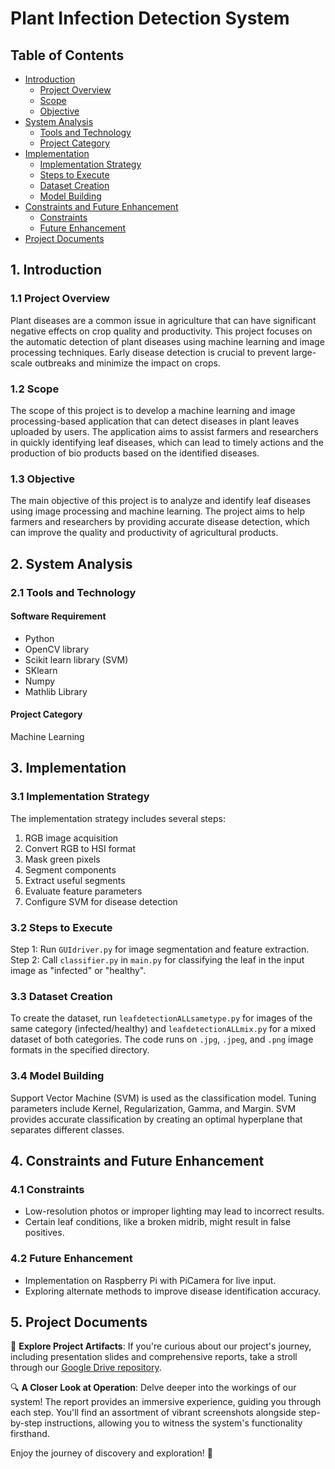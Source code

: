 # Plant Infection Detection System

## Table of Contents
- [Introduction](#1-introduction)
  - [Project Overview](#11-project-overview)
  - [Scope](#12-scope)
  - [Objective](#13-objective)
- [System Analysis](#2-system-analysis)
  - [Tools and Technology](#21-tools-and-technology)
  - [Project Category](#22-project-category)
- [Implementation](#3-implementation)
  - [Implementation Strategy](#31-implementation-strategy)
  - [Steps to Execute](#32-steps-to-execute)
  - [Dataset Creation](#33-dataset-creation)
  - [Model Building](#34-model-building)
- [Constraints and Future Enhancement](#4-constraints-and-future-enhancement)
  - [Constraints](#41-constraints)
  - [Future Enhancement](#42-future-enhancement)
- [Project Documents](#5-project-documents)


## 1. Introduction

### 1.1 Project Overview

Plant diseases are a common issue in agriculture that can have significant negative effects on crop quality and productivity. This project focuses on the automatic detection of plant diseases using machine learning and image processing techniques. Early disease detection is crucial to prevent large-scale outbreaks and minimize the impact on crops.

### 1.2 Scope

The scope of this project is to develop a machine learning and image processing-based application that can detect diseases in plant leaves uploaded by users. The application aims to assist farmers and researchers in quickly identifying leaf diseases, which can lead to timely actions and the production of bio products based on the identified diseases.

### 1.3 Objective

The main objective of this project is to analyze and identify leaf diseases using image processing and machine learning. The project aims to help farmers and researchers by providing accurate disease detection, which can improve the quality and productivity of agricultural products.

## 2. System Analysis

### 2.1 Tools and Technology

#### Software Requirement

- Python
- OpenCV library
- Scikit learn library (SVM)
- SKlearn
- Numpy
- Mathlib Library

#### Project Category

Machine Learning

## 3. Implementation

### 3.1 Implementation Strategy

The implementation strategy includes several steps:

1. RGB image acquisition
2. Convert RGB to HSI format
3. Mask green pixels
4. Segment components
5. Extract useful segments
6. Evaluate feature parameters
7. Configure SVM for disease detection

### 3.2 Steps to Execute

Step 1: Run `GUIdriver.py` for image segmentation and feature extraction.
Step 2: Call `classifier.py` in `main.py` for classifying the leaf in the input image as "infected" or "healthy".

### 3.3 Dataset Creation

To create the dataset, run `leafdetectionALLsametype.py` for images of the same category (infected/healthy) and `leafdetectionALLmix.py` for a mixed dataset of both categories. The code runs on `.jpg`, `.jpeg`, and `.png` image formats in the specified directory.

### 3.4 Model Building

Support Vector Machine (SVM) is used as the classification model. Tuning parameters include Kernel, Regularization, Gamma, and Margin. SVM provides accurate classification by creating an optimal hyperplane that separates different classes.

## 4. Constraints and Future Enhancement

### 4.1 Constraints

- Low-resolution photos or improper lighting may lead to incorrect results.
- Certain leaf conditions, like a broken midrib, might result in false positives.

### 4.2 Future Enhancement

- Implementation on Raspberry Pi with PiCamera for live input.
- Exploring alternate methods to improve disease identification accuracy.
## 5. Project Documents

📂 **Explore Project Artifacts**: If you're curious about our project's journey, including presentation slides and comprehensive reports, take a stroll through our [Google Drive repository](https://drive.google.com/drive/u/1/folders/1P7llb1XD1o2473LPR3KrGepJBMcRhxPu).

🔍 **A Closer Look at Operation**: Delve deeper into the workings of our system! The report provides an immersive experience, guiding you through each step. You'll find an assortment of vibrant screenshots alongside step-by-step instructions, allowing you to witness the system's functionality firsthand.

Enjoy the journey of discovery and exploration! 🚀


